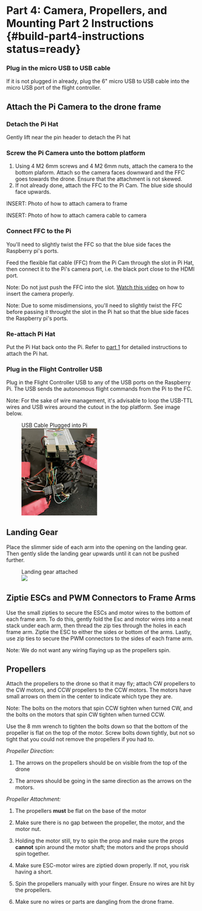 # Part 4: Camera, Propellers, and Mounting Part 2 Instructions {#build-part4-instructions status=ready}


### Plug in the micro USB to USB cable

If it is not plugged in already, plug the 6" micro USB to USB cable into the micro USB port of the flight controller.


## Attach the Pi Camera to the drone frame

### Detach the Pi Hat

Gently lift near the pin header to detach the Pi hat

### Screw the Pi Camera unto the bottom platform

1. Using 4 M2 6mm screws and 4 M2 6mm nuts, attach the camera to the bottom plaform. Attach so the camera faces downward and the FFC goes towards the drone. Ensure that the attachment is not skewed.
2. If not already done, attach the FFC to the Pi Cam. The blue side should face upwards.

INSERT: Photo of how to attach camera to frame

<!--
<figure>
   <figcaption>Pi Cam mounted</figcaption>
   <img style='width:300px' src=""/>
</figure>
-->
INSERT: Photo of how to attach camera cable to camera

<!--
 <figure>
     <figcaption> FFC Attachment to Pi Cam (shorter side in camera port)</figcaption>
     <img style='width:200px' src=""/>
 </figure>
-->
### Connect FFC to the Pi

You'll need to slightly twist the FFC so that the blue side faces the Raspberry pi's ports.

Feed the flexible flat cable (FFC) from the Pi Cam through the slot in Pi Hat, then connect it to the Pi's camera port, i.e. the black port close to the HDMI port.

Note: Do not just push the FFC into the slot. [Watch this video](https://www.youtube.com/watch?v=VzYGDq0D1mw) on how to insert the camera properly.

Note: Due to some misdimensions, you'll need to slightly twist the FFC before passing it throught the slot in the Pi hat so that the blue side faces the Raspberry pi's ports.

<!--
<figure class="flow-subfigures">  
    <figcaption>Connecting Pi Cam</figcaption>
    <figure>
        <figcaption>FFC cable through Pi Hat</figcaption>
        <img style='width:230px' src=""/>
    </figure>
    <figure>  
        <figcaption>FFC cable in Pi camera port</figcaption>
        <img style='width:230px' src=""/>
    </figure>
</figure>  
-->
### Re-attach Pi Hat

Put the Pi Hat back onto the Pi. Refer to [part 1](#build-part1-attach-pihat) for detailed instructions to attach the Pi hat.


### Plug in the Flight Controller USB

Plug in the Flight Controller USB to any of the USB ports on the Raspberry Pi. The USB sends the autonomous flight commands from the Pi to the FC.

Note: For the sake of wire management, it's advisable to loop the USB-TTL wires and USB wires around the cutout in the top platform. See image below.


<figure>
    <figcaption>USB Cable Plugged into Pi</figcaption>
    <img style='width:200px' src="usb-cable-attached.png"/>
</figure>


## Landing Gear

Place the slimmer side of each arm into the opening on the landing gear. Then gently slide the landing gear upwards until it can not be pushed further. 

<figure>
   <figcaption>Landing gear attached</figcaption>
   <img style='width:300px' src="photos/Landing-gear-attached.png"/>
</figure>


## Ziptie ESCs and PWM Connectors to Frame Arms

Use the small zipties to secure the ESCs and motor wires to the bottom of each frame arm. To do this, gently fold the Esc and motor wires into a neat stack under each arm, then thread the zip ties through the holes in each frame arm.  Ziptie the ESC to either the sides or bottom of the arms. Lastly, use zip ties to secure the PWM connectors to the sides of each frame arm.

Note: We do not want any wiring flaying up as the propellers spin.

<!--
<figure class="flow-subfigures-3">  
    <figcaption>Use Zip-ties to Secure Everything</figcaption>
    <figure>
        <figcaption>ESC and Motor Wires with Zipties</figcaption>
        <img style='width:230px' src=""/>
    </figure>
    <figure>  
        <figcaption>PWM Connector with Zipties</figcaption>
        <img style='width:230px' src=""/>
    </figure>
</figure>  
-->
## Propellers

Attach the propellers to the drone so that it may fly; attach CW propellers to the CW motors, and CCW propellers to the CCW motors. The motors have small arrows on them in the center to indicate which type they are.

Note: The bolts on the motors that spin CCW tighten when turned CW, and the bolts on the motors that spin CW tighten when turned CCW.

Use the 8 mm wrench to tighten the bolts down so that the bottom of the propeller is flat on the top of the motor. Screw bolts down tightly, but not so tight that you could not remove the propellers if you had to.

<!--
<figure class="flow-subfigures-4">  
    <figcaption>Put on Propellers</figcaption>
    <figure>
        <figcaption>Notice Arrows Indicating the Type of Propeller</figcaption>
        <img style='width:230px' src=""/>
    </figure>
    <figure>  
        <figcaption>Attaching Propellers</figcaption>
        <img style='width:230px' src=""/>
    </figure>
    <figure>  
        <figcaption>Propeller Flat on Motor</figcaption>
        <img style='width:250px' src=""/>
    </figure>
</figure>  
-->

<div class='check' markdown="1">

*Propeller Direction:*

1. The arrows on the propellers should be on visible from the top of the drone

2. The arrows should be going in the same direction as the arrows on the motors.

*Propeller Attachment:*

1. The propellers **must** be flat on the base of the motor

2. Make sure there is no gap between the propeller, the motor, and the motor nut.

3. Holding the motor still, try to spin the prop and make sure the props **cannot** spin around the motor shaft; the motors and the props should spin together.







1. Make sure ESC-motor wires are ziptied down properly. If not, you risk having a short.

2. Spin the propellers manually with your finger. Ensure no wires are hit by the propellers.

3. Make sure no wires or parts are dangling from the drone frame.

</div>
